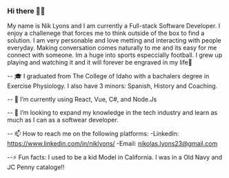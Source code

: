 ### Hi there 💪🏾


My name is Nik Lyons and I am currently a Full-stack Software Developer. I enjoy a challenege that forces me to think outside of the box to find a solution. I am very personable and love metting and interacting with people everyday. Making conversation comes naturally to me and its easy for me connect with someone. Im a huge into sports especcially football. I grew up playing and watching it and it will forever be engraved in my life🏈

-- 🎓  I graduated from The College of Idaho with a bachalers degree in Exercise Physiology. I also have 3 minors: Spanish, History and Coaching.

-- 🌱 I’m currently using React, Vue, C#, and Node.Js

-- 👯 I’m looking to expand my knowledge in the tech industry and learn as much as I can as a softwear developer.

-- 📫 How to reach me on the following platforms: 
-LinkedIn: https://www.linkedin.com/in/niklyons/
-Email: nikolas.lyons23@gmail.com

--⚡️ Fun facts: I used to be a kid Model in California. I was in a Old Navy and JC Penny cataloge!!
